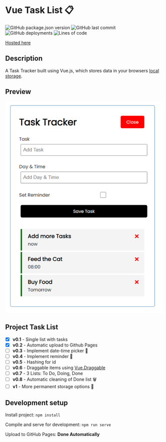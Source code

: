 # Vue Task List :clipboard:
![GitHub package.json version](https://img.shields.io/github/package-json/v/wvanlit/Vue-TaskList)
![GitHub last commit](https://img.shields.io/github/last-commit/wvanlit/Vue-TaskList)
![GitHub deployments](https://img.shields.io/github/deployments/wvanlit/Vue-TaskList/github-pages?label=pages)
![Lines of code](https://img.shields.io/tokei/lines/github/wvanlit/vue_tasklist)

[Hosted here](https://wvanlit.github.io/Vue-TaskList/)

## Description
A Task Tracker built using Vue.js, which stores data in your browsers [local storage](https://developer.mozilla.org/en-US/docs/web/api/window/localstorage).

## Preview
<img src="/images/preview.png" width="500">

## Project Task List
- [x] **v0.1** - Single list with tasks
- [x] **v0.2** - Automatic upload to Github Pages
- [ ] **v0.3** - Implement date-time picker :date:  
- [ ] **v0.4** - Implement reminder :calendar:
- [ ] **v0.5** - Hashing for id
- [ ] **v0.6** - Draggable items using [Vue.Draggable](https://github.com/SortableJS/Vue.Draggable)
- [ ] **v0.7** - 3 Lists: To Do, Doing, Done
- [ ] **v0.8** - Automatic cleaning of Done list :wastebasket:
- [ ] **v1** - More permanent storage options :file_folder:

## Development setup
Install project: `npm install`

Compile and serve for development: `npm run serve`

Upload to GitHub Pages: **Done Automatically**